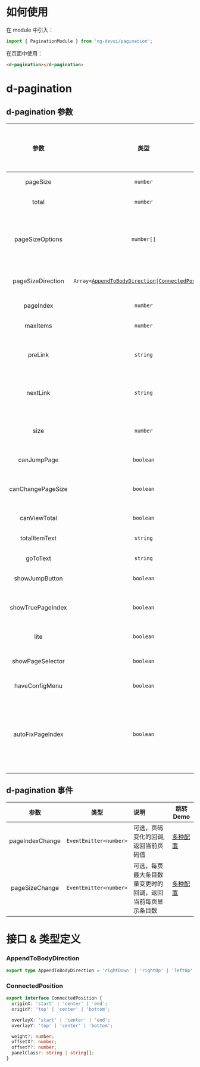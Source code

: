 # 如何使用

在 module 中引入：

```ts
import { PaginationModule } from 'ng-devui/pagination';
```

在页面中使用：

```html
<d-pagination></d-pagination>
```
# d-pagination 

## d-pagination 参数

|       参数        |                                                   类型                                                    |            默认            | 说明                                                                                                     | 跳转 Demo                                |全局配置项| 
| :----------------: | :---------------: | :-------------------------------------------------------------------------------------------------------: | :------------------------: | :------------------------------------------------------------------------------------------------------- | ---------------------------------------- |
|     pageSize      |                                                 `number`                                                  |             10             | 可选，每页显示最大条目数量                                                                               | [基本用法](demo#basic-usage)             |
|       total       |                                                 `number`                                                  |             0              | 可选，显示的总条目数                                                                                     | [基本用法](demo#basic-usage)             |
|  pageSizeOptions  |                                                `number[]`                                                 |             10             | 可选，分页每页最大条目数量的下拉框的数据源，默认有四种选择 5, 10, 20, 50                                 | [多种配置](demo#multiple-configurations) |
| pageSizeDirection | `Array<`[`AppendToBodyDirection`](#appendtobodydirection)`\|`[`ConnectedPosition`](#connectedposition)`>` | ['centerDown', 'centerUp'] | 可选，设置分页每页条目的下拉框展示的方向                                                                 | [多种配置](demo#multiple-configurations) |
|     pageIndex     |                                                 `number`                                                  |             1              | 可选，初始化页码                                                                                         | [基本用法](demo#basic-usage)             |
|     maxItems      |                                                 `number`                                                  |             10             | 可选，分页最多显示几个按钮                                                                               | [基本用法](demo#basic-usage)             |
|      preLink      |                                                 `string`                                                  |             --             | 可选，上一页按钮显示图标,默认设置为左箭头图标                                                            | [基本用法](demo#basic-usage)             |
|     nextLink      |                                                 `string`                                                  |             --             | 可选， 下一页按钮显示图标,默认设置为右箭头图标                                                           | [基本用法](demo#basic-usage)             |
|       size        |                                                 `number`                                                  |             ''             | 可选，分页组件尺寸，有三种选择 lg,``,sm,分别代表大，中，小                                               | [基本用法](demo#basic-usage)             |
|    canJumpPage    |                                                 `boolean`                                                 |            true            | 可选，是否显示分页输入跳转                                                                               | [基本用法](demo#basic-usage)             |
| canChangePageSize |                                                 `boolean`                                                 |           false            | 可选，是否显示用于选择更改分页每页最大条目数量的下拉框                                                   | [基本用法](demo#basic-usage)             |
|   canViewTotal    |                                                 `boolean`                                                 |            true            | 可选，是否显示总条目                                                                                     | [基本用法](demo#basic-usage)             |
|   totalItemText   |                                                 `string`                                                  |         '所有条目'         | 可选，总条目文本                                                                                         | [极简模式](demo#minimalist-model)        |
|     goToText      |                                                 `string`                                                  |           '跳至'           | 可选，跳转文本                                                                                           | [基本用法](demo#basic-usage)             |
|  showJumpButton   |                                                 `boolean`                                                 |           false            | 可选，是否显示跳转按钮                                                                                   | [多种配置](demo#multiple-configurations) |
| showTruePageIndex |                                                 `boolean`                                                 |           false            | 可选，页码超出分页范围时候也显示当前页码的开关                                                           | [多种配置](demo#multiple-configurations) |
|       lite        |                                                 `boolean`                                                 |           false            | 可选，是否切换为极简模式                                                                                 | [极简模式](demo#minimalist-model)        |
| showPageSelector  |                                                 `boolean`                                                 |            true            | 可选，`极简模式`下是否显示页码下拉                                                                       | [极简模式](demo#minimalist-model)        |
|  haveConfigMenu   |                                                 `boolean`                                                 |           false            | 可选，`极简模式`下是否显示配置                                                                           | [极简模式](demo#minimalist-model)        |
| autoFixPageIndex  |                                                 `boolean`                                                 |            true            | 可选，改变 pageSize 时是否自动修正页码，若`pageSizeChange`事件中会对`pageIndex`做处理，建议设置为`false` | [极简模式](demo#minimalist-model)        |

## d-pagination 事件

|      参数       |          类型          | 说明                                                       | 跳转 Demo                                |
| :-------------: | :--------------------: | :--------------------------------------------------------- | ---------------------------------------- |
| pageIndexChange | `EventEmitter<number>` | 可选，页码变化的回调,返回当前页码值                        | [多种配置](demo#multiple-configurations) |
| pageSizeChange  | `EventEmitter<number>` | 可选，每页最大条目数量变更时的回调，返回当前每页显示条目数 | [多种配置](demo#multiple-configurations) |

# 接口 & 类型定义

### AppendToBodyDirection

```ts
export type AppendToBodyDirection = 'rightDown' | 'rightUp' | 'leftUp' | 'leftDown' | 'centerDown' | 'centerUp';
```

### ConnectedPosition

```ts
export interface ConnectedPosition {
  originX: 'start' | 'center' | 'end';
  originY: 'top' | 'center' | 'bottom';

  overlayX: 'start' | 'center' | 'end';
  overlayY: 'top' | 'center' | 'bottom';

  weight?: number;
  offsetX?: number;
  offsetY?: number;
  panelClass?: string | string[];
}
```

